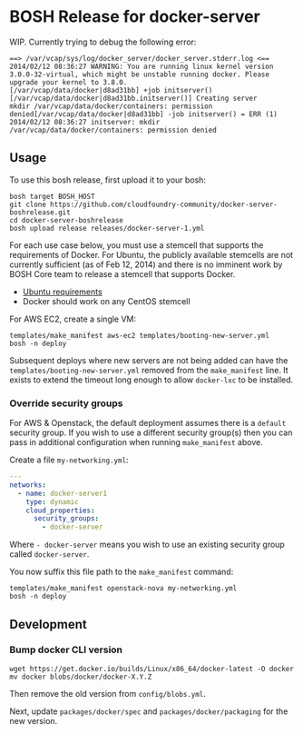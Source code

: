 # BOSH Release for docker-server

WIP. Currently trying to debug the following error:

```
==> /var/vcap/sys/log/docker_server/docker_server.stderr.log <==
2014/02/12 08:36:27 WARNING: You are running linux kernel version 3.0.0-32-virtual, which might be unstable running docker. Please upgrade your kernel to 3.8.0.
[/var/vcap/data/docker|d8ad31bb] +job initserver()
[/var/vcap/data/docker|d8ad31bb.initserver()] Creating server
mkdir /var/vcap/data/docker/containers: permission denied[/var/vcap/data/docker|d8ad31bb] -job initserver() = ERR (1)
2014/02/12 08:36:27 initserver: mkdir /var/vcap/data/docker/containers: permission denied
```

## Usage

To use this bosh release, first upload it to your bosh:

```
bosh target BOSH_HOST
git clone https://github.com/cloudfoundry-community/docker-server-boshrelease.git
cd docker-server-boshrelease
bosh upload release releases/docker-server-1.yml
```

For each use case below, you must use a stemcell that supports the requirements of Docker. For Ubuntu, the publicly available stemcells are not currently sufficient (as of Feb 12, 2014) and there is no imminent work by BOSH Core team to release a stemcell that supports Docker.

* [Ubuntu requirements](http://docs.docker.io/en/latest/installation/ubuntulinux/)
* Docker should work on any CentOS stemcell

For AWS EC2, create a single VM:

```
templates/make_manifest aws-ec2 templates/booting-new-server.yml
bosh -n deploy
```

Subsequent deploys where new servers are not being added can have the `templates/booting-new-server.yml` removed from the `make_manifest` line. It exists to extend the timeout long enough to allow `docker-lxc` to be installed.

### Override security groups

For AWS & Openstack, the default deployment assumes there is a `default` security group. If you wish to use a different security group(s) then you can pass in additional configuration when running `make_manifest` above.

Create a file `my-networking.yml`:

``` yaml
---
networks:
  - name: docker-server1
    type: dynamic
    cloud_properties:
      security_groups:
        - docker-server
```

Where `- docker-server` means you wish to use an existing security group called `docker-server`.

You now suffix this file path to the `make_manifest` command:

```
templates/make_manifest openstack-nova my-networking.yml
bosh -n deploy
```

## Development

### Bump docker CLI version

```
wget https://get.docker.io/builds/Linux/x86_64/docker-latest -O docker
mv docker blobs/docker/docker-X.Y.Z
```

Then remove the old version from `config/blobs.yml`.

Next, update `packages/docker/spec` and `packages/docker/packaging` for the new version.
